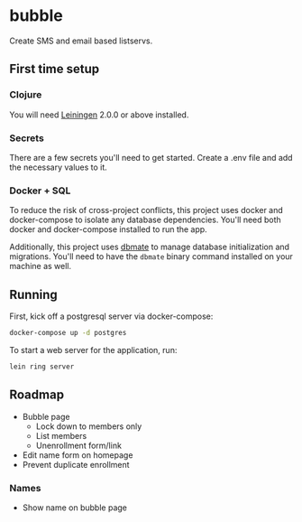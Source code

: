 # bubble

Create SMS and email based listservs.

## First time setup

### Clojure 
You will need [Leiningen][] 2.0.0 or above installed.

[leiningen]: https://github.com/technomancy/leiningen

### Secrets

There are a few secrets you'll need to get started. Create a .env file and add the necessary values to it. 

### Docker + SQL

To reduce the risk of cross-project conflicts, this project uses docker and docker-compose to isolate any database dependencies. You'll need both docker and docker-compose installed to run the app.

Additionally, this project uses [dbmate](https://github.com/amacneil/dbmate) to manage database initialization and migrations. You'll need to have the `dbmate` binary command installed on your machine as well.

## Running

First, kick off a postgresql server via docker-compose:

``` sh
docker-compose up -d postgres
```

To start a web server for the application, run:
  
``` sh
lein ring server
```

## Roadmap

- Bubble page
  - Lock down to members only
  - List members
  - Unenrollment form/link
- Edit name form on homepage
- Prevent duplicate enrollment

### Names
- Show name on bubble page
